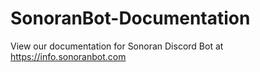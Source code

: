# SonoranBot-Documentation
View our documentation for Sonoran Discord Bot at https://info.sonoranbot.com
